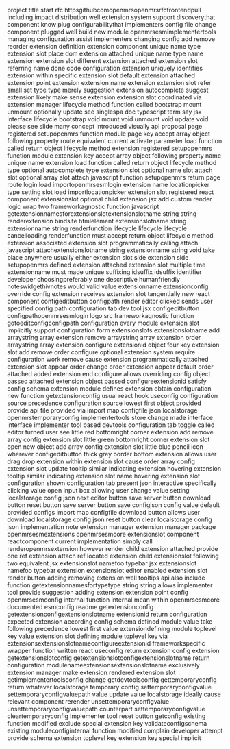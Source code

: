 project title start rfc httpsgithubcomopenmrsopenmrsrfcfrontendpull including impact distribution well extension system support discoverythat component know plug configurabilitythat implementers config file change component plugged well build new module openmrsesmimplementertools managing configuration assist implementers changing config add remove reorder extension definition extension component unique name type extension slot place dom extension attached unique name type name extension extension slot different extension attached extension slot referring name done code configuration extension uniquely identifies extension within specific extension slot default extension attached extension point extension extension name extension extension slot refer small set type type merely suggestion extension autocomplete suggest extension likely make sense extension extension slot coordinated via extension manager lifecycle method function called bootstrap mount unmount optionally update see singlespa doc typescript term say jsx interface lifecycle bootstrap void mount void unmount void update void please see slide many concept introduced visually api proposal page registered setupopenmrs function module page key accept array object following property route equivalent current activate parameter load function called return object lifecycle method extension registered setupopenmrs function module extension key accept array object following property name unique name extension load function called return object lifecycle method type optional autocomplete type extension slot optional name slot attach slot optional array slot attach javascript function setupopenmrs return page route login load importopenmrsesmlogin extension name locationpicker type setting slot load importlocationpicker extension slot registered react component extensionslot optional child extension jsx add custom render logic wrap two frameworkagnostic function javascript getextensionnamesforextensionslotextensionslotname string string renderextension bindsite htmlelement extensionslotname string extensionname string renderfunction lifecycle lifecycle lifecycle cancelloading renderfunction must accept return object lifecycle method extension associated extension slot programmatically calling attach javascript attachextensionslotname string extensionname string void take place anywhere usually either extension slot side extension side setupopenmrs defined extension attached extension slot multiple time extensionname must made unique suffixing idsuffix idsuffix identifier developer choosingpreferably one descriptive humanfriendly noteswidgethivnotes would valid value extensionname extensionconfig override config extension receives extension slot tangentially new react component configeditbutton configpath render editor clicked sends user specified config path configuration tab dev tool jsx configeditbutton configpathopenmrsesmlogin logo src frameworkagnostic function gotoeditconfigconfigpath configuration every module extension slot implicitly support configuration form extensionslots extensionslotname add arraystring array extension remove arraystring array extension order arraystring array extension configure extensionid object four key extension slot add remove order configure optional extension system require configuration work remove cause extension programmatically attached extension slot appear order change order extension appear default order attached added extension end configure allows overriding config object passed attached extension object passed configureextensionid satisfy config schema extension module defines extension obtain configuration new function getextensionconfig usual react hook useconfig configuration source precedence configuration source lowest first object provided provide api file provided via import map configfile json localstorage openmrstemporaryconfig implementertools store change made interface interface implementer tool based devtools configuration tab toggle called editor turned user see little red bottomright corner extension add remove array config extension slot little green bottomright corner extension slot open new object add array config extension slot little blue pencil icon wherever configeditbutton thick grey border bottom extension allows user drag drop extension within extension slot cause order array config extension slot update tooltip similar indicating extension hovering extension tooltip similar indicating extension slot name hovering extension slot configuration shown configuration tab present json interactive specifically clicking value open input box allowing user change value setting localstorage config json next editor button save server button download button reset button save server button save configjson config value default provided configs import map configfile download button allows user download localstorage config json reset button clear localstorage config json implementation note extension manager extension manager package openmrsesmextensions openmrsesmcore extensionslot component reactcomponent current implementation simply call renderopenmrsextension however render child extension attached provide one ref extension attach ref located extension child extensionslot following two equivalent jsx extensionslot namefoo typebar jsx extensionslot namefoo typebar extension extensionslot editor enabled extension slot render button adding removing extension well tooltips api also include function getextensionnamesfortypetype string string allows implementer tool provide suggestion adding extension extension point config openmrsesmconfig internal function internal mean within openmrsesmcore documented esmconfig readme getextensionconfig getextensionconfigextensionslotname extensionid return configuration expected extension according config schema defined module value take following precedence lowest first value extensiondefining module toplevel key value extension slot defining module toplevel key via extensionsextensionslotnameconfigureextensionid frameworkspecific wrapper function written react useconfig return extension config extension getextensionslotconfig getextensionslotconfigextensionslotname return configuration modulenameextensionsextensionslotname exclusively extension manager make extension rendered extension slot getimplementertoolsconfig change getdevtoolsconfig gettemporaryconfig return whatever localstorage temporary config settemporaryconfigvalue settemporaryconfigvaluepath value update value localstorage ideally cause relevant component rerender unsettemporaryconfigvalue unsettemporaryconfigvaluepath counterpart settemporaryconfigvalue cleartemporaryconfig implementer tool reset button getconfig existing function modified exclude special extension key validateconfigschema existing moduleconfiginternal function modified complain developer attempt provide schema extension toplevel key extension key special implicit